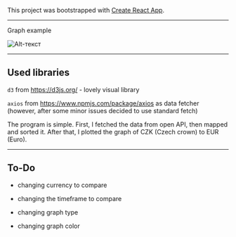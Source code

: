 This project was bootstrapped with [Create React App](https://github.com/facebook/create-react-app).
____
Graph example

![Alt-текст](https://i.ibb.co/QkN3ZRY/example.png "Graph example")
____
## Used libraries

`d3` from https://d3js.org/ - lovely visual library

`axios` from https://www.npmjs.com/package/axios as data fetcher (however, after some minor issues decided to use standard fetch)

The program is simple. 
First, I fetched the data from open API, then mapped and sorted it.
After that, I plotted the graph of CZK (Czech crown) to EUR (Euro).
____
## To-Do

- changing currency to compare

- changing the timeframe to compare

- changing graph type

- changing graph color